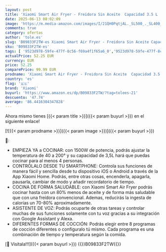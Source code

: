 ```yaml
---
layout: post
title: 'Xiaomi Smart Air Fryer - Freidora Sin Aceite  Capacidad 3.5 L  regulable 40-200  Apagado automático  Pantalla OLED  1500W  Google y Alexa integrado  Blanco'
date: 2025-06-13 08:02:09
image: 'https://m.media-amazon.com/images/I/21QH0PqtjAL._SL500_._SL400_.jpg'
comments: true
category: ofertas
author: 'tole.es'
slug: 'B09833F2TW-es Xiaomi Smart Air Fryer - Freidora Sin Aceite Capacidad 3.5...'
sku: 'B09833F2TW-es'
tags: [ '9523d978-59fe-477f-8c56-f69a4f1f65a6_0','9523d978-59fe-477f-8c56-f69a4f1f65a6_3301','9523d978-59fe-477f-8c56-f69a4f1f65a6_5601','9523d978-59fe-477f-8c56-f69a4f1f65a6_8601','Arborist Merchandising Root','Freidoras','Freidoras de aire','Hogar y cocina','Los favoritos de nuestros clientes Social: Hogar y cocina','Los favoritos de nuestros clientes: Hogar y cocina','Must Have Cookwear for EoY','Pequeño electrodoméstico','Self Service','Special Features Stores','alexa','xiaomi','🇪🇸', ]
actualPrice: 52.25 EUR
currency: EUR
price: 52.25
comparePrice: 99.99 EUR
prodname: 'Xiaomi Smart Air Fryer - Freidora Sin Aceite  Capacidad 3.5 L  regulable 40-200  Apagado automático  Pantalla OLED  1500W  Google y Alexa integrado  Blanco'
country: 'es'
flag: '🇪🇸'
brand: 'Xiaomi'
buyurl: 'https://www.amazon.es/dp/B09833F2TW/?tag=tolees-21'
descuento: '47.74'
average: '86.4416304347828'
---
```


Ahora mismo tienes [{{< param title >}}]({{< param buyurl >}}) en el siguiente enlace!

[![{{< param prodname >}}]({{< param image >}})]({{< param buyurl >}})

🔎:

- EMPIEZA YA a COCINAR: con 1500W de potencia, podrás ajustar la temperatura de 40 a 200° y su capacidad de 3,5L hará que puedas cocinar para al menos 4 personas.
- CONTRÓLALO DESDE TU SMARTPHONE: Controla sus funciones de manera fácil y sencilla desde tu dispositivo iOS o Android a través de la App Xiaomi Home. Podrás, entre otras cosas, encenderla, apagarla, pausarla, cambiar de modo y añadir recordatorio de tiempo.
- COCINA DE FORMA SALUDABLE: con Xiaomi Smart Air Fryer podrás cocinar hasta con un 80% menos de aceite y de forma más saludable que con una freídora convencional. Ademas, reducirás la ingesta de calorías un 70-80% aproximadamente.
- ASISTENTE DE VOZ: Podrás ocuparte de otras tareas y controlar muchas de sus funciones solamente con tu voz gracias a su integración con Google Assistant y Alexa.
- DIFERENTES FORMAS DE COCCIÓN: Podrás elegir entre 8 programas de cocción diferentes o configuralo tú mismo. Cada programa es una combinación de tiempo y temperatura según la comida.

[🛒 Visítala!!!]({{< param buyurl >}})
{{<world>}}B09833F2TW{{</world>}}
